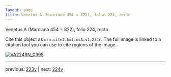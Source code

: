 ```yaml
---
layout: page
title: Venetus A (Marciana 454 = 822), folio 224, recto
---
```


Venetus A (Marciana 454 = 822), folio 224, recto

Cite this object as `urn:cite2:hmt:msA.v1:224r`.  The full image is linked to a citation tool you can use to cite regions of the image.

[![VA224RN_0395](http://www.homermultitext.org/iipsrv?IIIF=/project/homer/pyramidal/deepzoom/hmt/vaimg/2017a/VA224RN_0395.tif/full/800,/0/default.jpg)](http://www.homermultitext.org/ict2/?urn=urn:cite2:hmt:vaimg.2017a:VA224RN_0395) 

---

previous:  [223v](../223v/) | next: [224v](../224v/)